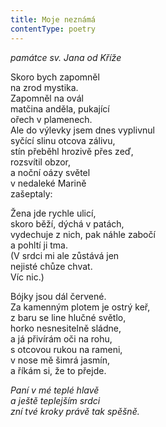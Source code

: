 ```yaml
---
title: Moje neznámá
contentType: poetry
---
```


<section>

_památce sv. Jana od Kříže_

Skoro bych zapomněl  
na zrod mystika.  
Zapomněl na ovál  
matčina anděla, pukající  
ořech v plamenech.  
Ale do výlevky jsem dnes vyplivnul  
syčící slinu otcova zálivu,  
stín přeběhl hrozivě přes zeď,  
rozsvítil obzor,  
a noční oázy světel  
v nedaleké Marině  
zašeptaly:

</section>

<section>

Žena jde rychle ulicí,  
skoro běží, dýchá v patách,  
vydechuje z nich, pak náhle zabočí  
a pohltí ji tma.  
(V srdci mi ale zůstává jen  
nejisté chůze chvat.  
Víc nic.)

</section>

<section>

Bójky jsou dál červené.  
Za kamenným plotem je ostrý keř,  
z baru se line hlučné světlo,  
horko nesnesitelně sládne,  
a já přivírám oči na rohu,  
s otcovou rukou na rameni,  
v nose mě šimrá jasmín,  
a říkám si, že to přejde.

</section>

<section>

_Paní v mé teplé hlavě  
a ještě teplejším srdci  
zní tvé kroky právě tak spěšně._

</section>
